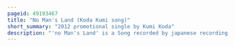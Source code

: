 ```yaml
---
pageid: 49193467
title: "No Man's Land (Koda Kumi song)"
short_summary: "2012 promotional single by Kumi Koda"
description: "'no Man's Land' is a Song recorded by japanese recording artist Kumi Koda, taken from her tenth Studio Album, Japonesque. It was written by Koda, Mr. Blistah Pete Kirtley Jorge Mhondera Samiya Berrabah with Production by long-time Collaborator Max Matsuura. The Song premiered on January 18, 2012 as the Album's fifth promotional Digital single, which was served through online Retailers Dwanga, Mora, Mu-Mo, Music. Jp and Recochoku. It was re-released as a promotional Radio Airplay single on January 25, the same Release Date as Japonesque. The single Artwork uses the Cd and double Dvd Cover of Japonesque, which was used exclusively through Recochoku Stores."
---
```

